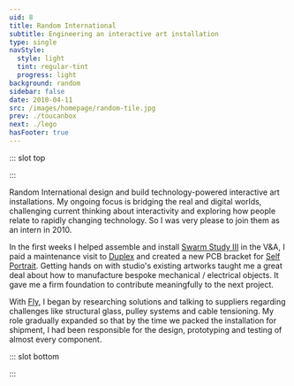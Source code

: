 ```yaml
---
uid: 8
title: Random International
subtitle: Engineering an interactive art installation
type: single
navStyle:
  style: light
  tint: regular-tint
  progress: light
background: random
sidebar: false
date: 2010-04-11
src: /images/homepage/random-tile.jpg
prev: ./toucanbox
next: ./lego
hasFooter: true
---
```


::: slot top

<Stage-ProjectStage rag="rag-4" titleRag="rag-2" :upless="true" platform="Product" ctaLabel="random-international.com" ctaUrl="https://www.random-international.com/"
description="I designed all physical aspects of an art installation for the 4th Moscow Biennial of Contemporary Art.">

  <template v-slot:visual-background>
    <figure class="full-screen">
      <Heros-ImageHero src="/images/random-international/header.jpg" alt="Ecosia mobile devices"/>
    </figure>
  </template>

<template v-slot:platform>

Interactive art installation

</template>

<template v-slot:timeframe>

2010

</template>

<template v-slot:my-role>

Design engineer

</template>

<template v-slot:team>

Engineering Manager
~ Senior Creative Developer

</template>

</Stage-ProjectStage>

:::

<Content-TextSection rag="rag-4" columnOffset="title-offset" padding="is-initial is-continuous">

Random International design and build technology-powered interactive art installations. My ongoing focus is bridging the real and digital worlds, challenging current thinking about interactivity and exploring how people relate to rapidly changing technology. So I was very please to join them as an intern in 2010.

In the first weeks I helped assemble and install [Swarm Study III](https://www.random-international.com/swarm-study-iii-2011) in the V&A, I paid a maintenance visit to [Duplex](https://www.random-international.com/duplex-2011) and created a new PCB bracket for [Self Portrait](https://www.random-international.com/self-portrait-2010). Getting hands on with studio's existing artworks taught me a great deal about how to manufacture bespoke mechanical / electrical objects. It gave me a firm foundation to contribute meaningfully to the next project.

With [Fly](https://www.random-international.com/fly-2011), I began by researching solutions and talking to suppliers regarding challenges like structural glass, pulley systems and cable tensioning. My role gradually expanded so that by the time we packed the installation for shipment, I had been responsible for the design, prototyping and testing of almost every component.

<!-- Fortunately, the team didn't misplace their faith in me, although as we constructed the installation in Moscow I learnt some valuable lessons about designing for ease of assembly. -->

<!-- Glass, cable, machined aluminium, pulley, custom control system and software
200 x 200 x 200 cm

Random International design and build technology powered interactive art installations. I helped them create Fly, an exhibit for the 4th Moscow Biennial of Contemporary Art. My involvement spanned refining the concept to independently detailing the design; CAD, prototyping, sourcing and manufacture.

As a student
bringing real-life experiences into the digital world, challenging current thinking of technology interaction
As a student of of Product Design Engineering, this was exactly the blend of design and technology
Sought out. Lacking technology (interactivity, digital, software, blend) human responses to technology and the rapidly changing conditions of present day life. Emotional experiences.

Fly studies the movement of objects and insects within a confined space. An abstract representation of a fly is held captive inside a glass box, centrally ensnared by eight cables. The behaviour of this fly is controlled by a unique and autonomous algorithm, accurately simulating the observed behaviour of real flies. The fly has the freedom to move anywhere within its box, but lacks spatial reference. RANDOM INTERNATIONAL has applied this pattern of movement to an inanimate object, as though it were trapped beneath a watch-glass; exploring not only the behaviour of objects but also that of humans. When the fly senses the presence of a person at its perimeter, it changes the demeanour of its flight in response. This continuing physical interplay of action and reaction can offer a new perspective to our own behaviour, its effects, and apparent freedom, in the current age. Fly premiered at the 4th Moscow Biennial of Contemporary Art, curated by Peter Weibel.

the group’s work invites active participation. RANDOM INTERNATIONAL explores the human condition in an increasingly mechanised world through emotional yet physically intense experiences.  -->

</Content-TextSection>



<Content-GridSection padding="is-medium-large" style="padding-bottom: 14em;">

  <template v-slot:grid>
    <figure class="image parent-loading is-square span-2">
      <img class="lazyload" data-src="/images/random-international/fly-inner.jpg" alt="Internal workings">
    </figure>
    <figure class="image parent-loading is-square span-2">
      <img class="lazyload" data-src="/images/random-international/fly-close.jpg" alt="Fly ball">
    </figure>
    <figure class="image parent-loading is-square span-2">
      <img class="lazyload" data-src="/images/random-international/fly-dark.jpg" alt="Fly in darkness">
    </figure>
    <div class="grid-item-container span-4">
      <figure class="image parent-loading is-16by9">
        <Content-ImageFrames-Iframer url="https://player.vimeo.com/video/30915879"></Content-ImageFrames-Iframer>
      </figure>
    </div>
    <figure class="image parent-loading is-square">
      <img class="lazyload" data-src="/images/random-international/wip-row/1.jpg" alt="Prototype">
    </figure>
    <figure class="image parent-loading is-square">
      <img class="lazyload" data-src="/images/random-international/wip-row/6.jpg" alt="Fly centre">
    </figure>
    <figure class="image parent-loading is-square">
      <img class="lazyload" data-src="/images/random-international/wip-row/5.jpg" alt="Pulley system">
    </figure>
    <figure class="image parent-loading is-square">
      <img class="lazyload" data-src="/images/random-international/wip-row/4.jpg" alt="Prototype close up">
    </figure>
  </template>

</Content-GridSection>





::: slot bottom

:::
